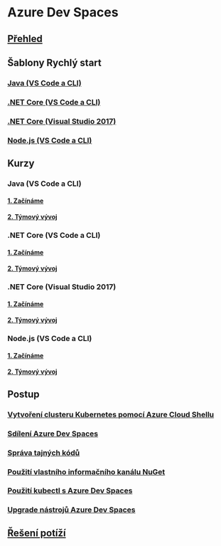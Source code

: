# Azure Dev Spaces
## [Přehled](index.yml)

## Šablony Rychlý start
### [Java (VS Code a CLI)](quickstart-java.md)
### [.NET Core (VS Code a CLI)](quickstart-netcore.md)
### [.NET Core (Visual Studio 2017)](quickstart-netcore-visualstudio.md)
### [Node.js (VS Code a CLI)](quickstart-nodejs.md)

## Kurzy
### Java (VS Code a CLI)
#### [1. Začínáme](get-started-java.md)
#### [2. Týmový vývoj](team-development-java.md)
### .NET Core (VS Code a CLI)
#### [1. Začínáme](get-started-netcore.md)
#### [2. Týmový vývoj](team-development-netcore.md)
### .NET Core (Visual Studio 2017)
#### [1. Začínáme](get-started-netcore-visualstudio.md)
#### [2. Týmový vývoj](team-development-netcore-visualstudio.md)
### Node.js (VS Code a CLI)
#### [1. Začínáme](get-started-nodejs.md)
#### [2. Týmový vývoj](team-development-nodejs.md)

## Postup
### [Vytvoření clusteru Kubernetes pomocí Azure Cloud Shellu](how-to/create-cluster-cloud-shell.md)
### [Sdílení Azure Dev Spaces](how-to/share-dev-spaces.md)
### [Správa tajných kódů](how-to/manage-secrets.md)
### [Použití vlastního informačního kanálu NuGet](how-to/use-custom-nuget-feed.md)
### [Použití kubectl s Azure Dev Spaces](how-to/use-kubectl-with-azure-dev-spaces.md)
### [Upgrade nástrojů Azure Dev Spaces](how-to/upgrade-tools.md)

## [Řešení potíží](troubleshooting.md)



